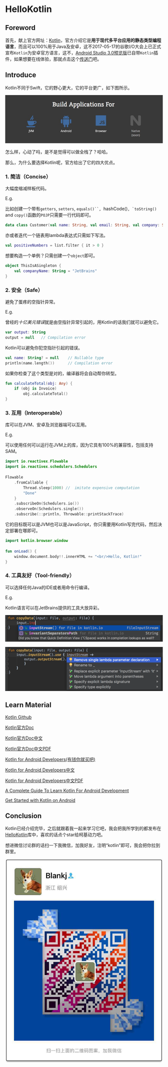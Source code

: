 # HelloKotlin

## Foreword

首先，献上官方网址：[Kotlin][kotlin]，官方介绍它是**用于现代多平台应用的静态类型编程语言**，而且可以100%用于Java及安卓，这不2017-05-17的谷歌I/O大会上已正式宣布`Kotlin`为安卓官方语言，这不，[Android Studio 3.0预览版][as3_pre]已自带`Kotlin`插件，如果想要在线体验，那就点击这个[传送门][try_kotlin]吧。


## Introduce

Kotlin不同于Swift，它的野心更大，它的平台更广，如下图所示。

![Kotlin Build Applications For][kotlin_app_for]

怎么样，心动了吗，是不是觉得可以做全栈了？哈哈。

那么，为什么要选择Kotlin呢，官方给出了它的四大优点。

### 1. 简洁（Concise）

大幅度缩减样板代码。

E.g.

比如创建一个带有`getters`, `setters`, `equals()``, `hashCode()``, `toString()`` and `copy()`函数的`POJP`只需要一行代码即可。

``` kotlin
data class Customer(val name: String, val email: String, val company: String)
```

亦或者迭代一个链表用lambda表达式只需如下写法。

``` kotlin
val positiveNumbers = list.filter { it > 0 }
```

想要构造一个单例？只需创建一个`object`即可。

``` kotlin
object ThisIsASingleton {
    val companyName: String = "JetBrains"
}
```


### 2. 安全（Safe）

避免了蛋疼的空指针异常。

E.g.

曾经的*十亿美元错误*就是由空指针异常引起的，用Kotlin的话我们就可以避免它。

``` kotlin
var output: String
output = null   // Compilation error
```

Kotlin可以避免你犯空指针引起的错误。

``` kotlin
val name: String? = null    // Nullable type
println(name.length())      // Compilation error
```

如果你检查了这个类型是对的，编译器将会自动帮你转型。

``` kotlin
fun calculateTotal(obj: Any) {
    if (obj is Invoice)
        obj.calculateTotal()
}
```


### 3. 互用（Interoperable）

库可以在JVM、安卓及浏览器端可以互用。

E.g.

可以使用任何可以运行在JVM上的库，因为它具有100%的兼容性，包括支持SAM。

``` kotlin
import io.reactivex.Flowable
import io.reactivex.schedulers.Schedulers

Flowable
    .fromCallable {
        Thread.sleep(1000) //  imitate expensive computation
        "Done"
    }
    .subscribeOn(Schedulers.io())
    .observeOn(Schedulers.single())
    .subscribe(::println, Throwable::printStackTrace)
```

它的目标既可以是JVM也可以是JavaScript，你只需要用Kotlin写完代码，然后决定部署在哪即可。

``` kotlin
import kotlin.browser.window

fun onLoad() {
    window.document.body!!.innerHTML += "<br/>Hello, Kotlin!"
}
```


### 4. 工具友好（Tool-friendly）

可以选择任何Java的IDE或者用命令行编译。

E.g.

Kotlin语言可以在JetBrains提供的工具大放异彩。

![tooling0][tooling0]

![tooling1][tooling1]


## Learn Material

[Kotlin Github][kotlin_github]

[Kotlin官方Doc][kotlin_doc_eng]

[Kotlin官方Doc中文][kotlin_doc_cn]

[Kotlin官方Doc中文PDF][kotlin_doc_cn_pdf]

[Kotlin for Android Developers(有钱你就买吧)][kotlin_for_android_developers_eng]

[Kotlin for Android Developers中文][kotlin_for_android_developers_cn]

[Kotlin for Android Developers中文PDF][kotlin_for_android_developers_cn_pdf]

[A Complete Guide To Learn Kotlin For Android Development][A Complete Guide To Learn Kotlin For Android Development]

[Get Started with Kotlin on Android][Get Started with Kotlin on Android]


## Conclusion

Kotlin已经介绍完毕，之后就跟着我一起来学习它吧，我会把我所学到的都发布在[HelloKotlin][hello_kotlin]库中，喜欢的话点个star给柯基动力吧。

想进微信讨论群的话扫一下我微信，加我好友，注明“kotlin”即可，我会把你拉到群里。

![Blankj 2D barcode][blankj]



[kotlin]: https://kotlinlang.org/
[as3_pre]: https://developer.android.com/studio/preview/index.html
[try_kotlin]: http://try.kotlinlang.org/
[kotlin_app_for]: https://github.com/Blankj/HelloKotlin/blob/master/art/kotlin_app_for.png
[tooling0]: https://github.com/Blankj/HelloKotlin/blob/master/art/tooling0.png
[tooling1]: https://github.com/Blankj/HelloKotlin/blob/master/art/tooling1.png
[kotlin_github]: https://github.com/JetBrains/kotlin
[kotlin_doc_eng]: http://kotlinlang.org/docs/
[kotlin_doc_cn]: https://www.kotlincn.net/docs/reference/
[kotlin_doc_cn_pdf]: https://github.com/Blankj/HelloKotlin/raw/master/art/kotlin_doc_cn.pdf
[kotlin_for_android_developers_eng]: https://leanpub.com/kotlin-for-android-developers
[kotlin_for_android_developers_cn]: https://github.com/wangjiegulu/kotlin-for-android-developers-zh
[kotlin_for_android_developers_cn_pdf]: https://github.com/Blankj/HelloKotlin/raw/master/art/kotlin_for_android_developers_cn.pdf
[A Complete Guide To Learn Kotlin For Android Development]: https://blog.mindorks.com/a-complete-guide-to-learn-kotlin-for-android-development-b1e5d23cc2d8
[Get Started with Kotlin on Android]: https://developer.android.com/kotlin/get-started.html
[hello_kotlin]: https://github.com/Blankj/HelloKotlin
[blankj]: https://github.com/Blankj/HelloKotlin/blob/master/art/blankj.png

